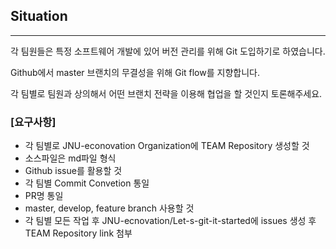 ## Situation
---
각 팀원들은 특정 소프트웨어 개발에 있어 버전 관리를 위해 Git 도입하기로 하였습니다. 

Github에서 master 브랜치의 무결성을 위해 Git flow를 지향합니다. 

각 팀별로 팀원과 상의해서 어떤 브랜치 전략을 이용해 협업을 할 것인지 토론해주세요. 




### [요구사항]
- 각 팀별로 JNU-econovation Organization에 TEAM Repository 생성할 것
- 소스파일은 md파일 형식
- Github issue를 활용할 것
- 각 팀별 Commit Convetion 통일
- PR명 통일
- master, develop, feature branch 사용할 것
- 각 팀별 모든 작업 후 JNU-ecnovation/Let-s-git-it-started에 issues 생성 후 TEAM Repository link 첨부 

